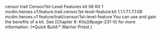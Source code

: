 <ability>
  <metadata>
    <class>censor</class>
    <feature_type>trait</feature_type>
    <file_dpath>Censor/1st-Level Features</file_dpath>
    <item_id>kit</item_id>
    <item_index>06</item_index>
    <item_name>Kit</item_name>
    <level>1</level>
    <scc>mcdm.heroes.v1:feature.trait.censor.1st-level-feature:kit</scc>
    <scdc>1.1.1:7.1.7.1:06</scdc>
    <source>mcdm.heroes.v1</source>
    <type>feature/trait/censor/1st-level-feature</type>
  </metadata>
  <effects>
    <effect type="mundane">You can use and gain the benefits of a kit. See [Chapter 6: Kits](#page-231-0) for more information. (*Quick Build:* Warrior Priest.)</effect>
  </effects>
</ability>
